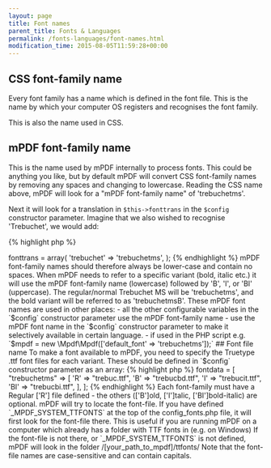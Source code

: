 ```yaml
---
layout: page
title: Font names
parent_title: Fonts & Languages
permalink: /fonts-languages/font-names.html
modification_time: 2015-08-05T11:59:28+00:00
---
```


## CSS font-family name

Every font family has a name which is defined in the font file. This is the name by which your computer OS 
registers and recognises the font family.

This is also the name used in CSS.

## mPDF font-family name

This is the name used by mPDF internally to process fonts. This could be anything you like, but by default mPDF will
convert CSS font-family names by removing any spaces and changing to lowercase. Reading the CSS name above, mPDF will
look for a "mPDF font-family name" of 'trebuchetms'.

Next it will look for a translation in `$this->fonttrans` in the `$config` constructor parameter. Imagine that we also
wished to recognise 'Trebuchet', we would add:

{% highlight php %}
<?php

$this->fonttrans = array(
    'trebuchet' => 'trebuchetms',
);
{% endhighlight %}

mPDF font-family names should therefore always be lower-case and contain no spaces. When mPDF needs to refer to a specific
variant (bold, italic etc.) it will use the mPDF font-family name (lowercase) followed by 'B', 'I', or 'BI' (uppercase).
The regular/normal Trebuchet MS will be 'trebuchetms', and the bold variant will be referred to as 'trebuchetmsB'.

These mPDF font names are used in other places:

- all the other configurable variables in the `$config` constructor parameter use the mPDF font-family name
- use the mPDF font name in the `$config` constructor parameter to make it selectively available in certain language.
- if used in the PHP script e.g. `$mpdf = new \Mpdf\Mpdf(['default_font' => 'trebuchetms']);`

## Font file name

To make a font available to mPDF, you need to specify the Truetype .ttf font files for each variant.

These should be defined in `$config` constructor parameter as an array:

{% highlight php %}
<?php

$this->fontdata = [
    "trebuchetms" => [
        'R' => "trebuc.ttf",
        'B' => "trebucbd.ttf",
        'I' => "trebucit.ttf",
        'BI' => "trebucbi.ttf",
    ],
];
{% endhighlight %}

Each font-family must have a Regular ['R'] file defined - the others (['B']old, ['I']talic, ['BI']bold-italic) are optional.

mPDF will try to locate the font-file. If you have defined `_MPDF_SYSTEM_TTFONTS` at the top of the
<span class="filename">config_fonts.php</span> file, it will first look for the font-file there. This is useful if you
are running mPDF on a computer which already has a folder with TTF fonts in (e.g. on Windows)

If the font-file is not there, or `_MPDF_SYSTEM_TTFONTS` is not defined, mPDF will look in the folder
<span class="filename">/[your_path_to_mpdf]/ttfonts/</span>

Note that the font-file names are case-sensitive and can contain capitals.

